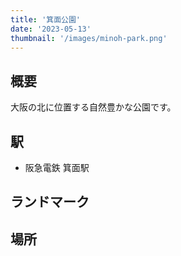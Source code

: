 ```yaml
---
title: '箕面公園'
date: '2023-05-13'
thumbnail: '/images/minoh-park.png'
---
```


## 概要
大阪の北に位置する自然豊かな公園です。

## 駅
- 阪急電鉄 箕面駅

## ランドマーク

## 場所
